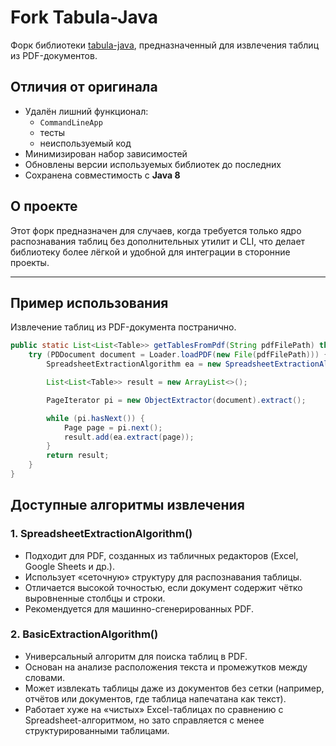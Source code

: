 # Fork Tabula-Java

Форк библиотеки [tabula-java](https://github.com/tabulapdf/tabula-java), предназначенный для извлечения таблиц из PDF-документов.

## Отличия от оригинала

- Удалён лишний функционал:
    - `CommandLineApp`
    - тесты
    - неиспользуемый код
- Минимизирован набор зависимостей
- Обновлены версии используемых библиотек до последних
- Сохранена совместимость с **Java 8**

## О проекте

Этот форк предназначен для случаев, когда требуется только ядро распознавания таблиц без дополнительных утилит и CLI, что делает библиотеку более лёгкой и удобной для интеграции в сторонние проекты.

---


## Пример использования

Извлечение таблиц из PDF-документа постранично.

```java
public static List<List<Table>> getTablesFromPdf(String pdfFilePath) throws Exception {
    try (PDDocument document = Loader.loadPDF(new File(pdfFilePath))) {
        SpreadsheetExtractionAlgorithm ea = new SpreadsheetExtractionAlgorithm(); // или new BasicExtractionAlgorithm()

        List<List<Table>> result = new ArrayList<>();

        PageIterator pi = new ObjectExtractor(document).extract();

        while (pi.hasNext()) {
            Page page = pi.next();
            result.add(ea.extract(page));
        }
        return result;
    }
}
```

## Доступные алгоритмы извлечения

### 1. SpreadsheetExtractionAlgorithm()
- Подходит для PDF, созданных из табличных редакторов (Excel, Google Sheets и др.).
- Использует «сеточную» структуру для распознавания таблицы.
- Отличается высокой точностью, если документ содержит чётко выровненные столбцы и строки.
- Рекомендуется для машинно-сгенерированных PDF.

### 2. BasicExtractionAlgorithm()
- Универсальный алгоритм для поиска таблиц в PDF.
- Основан на анализе расположения текста и промежутков между словами.
- Может извлекать таблицы даже из документов без сетки (например, отчётов или документов, где таблица напечатана как текст).
- Работает хуже на «чистых» Excel-таблицах по сравнению с Spreadsheet-алгоритмом, но зато справляется с менее структурированными таблицами.

